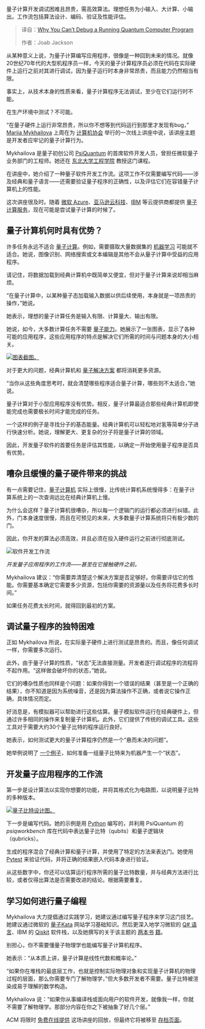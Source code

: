 <!--
title: 运行中的量子程序，为何无法调试？
cover: https://cdn.thenewstack.io/media/2025/09/4f43fd01-owl-illustration-agency-iu3jakrisay-unsplash.jpg
summary: 量子计算开发调试困难且昂贵，需高效算法。理想任务为小输入、大计算、小输出。工作流包括算法设计、编码、验证及性能评估。
-->

量子计算开发调试困难且昂贵，需高效算法。理想任务为小输入、大计算、小输出。工作流包括算法设计、编码、验证及性能评估。

> 译自：[Why You Can’t Debug a Running Quantum Computer Program](https://thenewstack.io/why-you-cant-debug-a-running-quantum-computer-program/)
> 
> 作者：Joab Jackson

从某种意义上说，为量子计算编写应用程序，很像是一种回到未来的情况。就像20世纪70年代的大型机程序员一样，今天的量子计算程序员必须在代码在实际硬件上运行之前对其进行调试，因为量子运行时本身非常昂贵，而且能力仍然相当有限。

事实上，从技术本身的性质来看，量子计算程序无法调试，至少在它们运行时不能。

在生产环境中测试？不可能。

“在量子硬件上运行非常昂贵，所以你不想等到代码运行到那里才发现有bug，” [Mariia Mykhailova](https://www.linkedin.com/in/mariiamykhailova/) 上周在为 [计算机协会](https://www.acm.org/about-acm) 举行的一次线上讲座中说，该讲座主题是开发者应牢记的量子计算行为。

Mykhailova 是量子初创公司 [PsiQuantum](https://www.psiquantum.com/software) 的首席软件开发人员，曾担任微软量子业务部门的工程师。她还在 [东北大学工程学院](https://coe.northeastern.edu/people/mykhailova-mariia/) 教授这门课程。

在讲座中，她介绍了一种量子软件开发工作流。这项工作不仅需要编写代码——涉及经典和量子语言——还需要验证量子程序的正确性，以及评估它们在容错量子计算机上的性能。

这次讲座很及时。随着 [微软 Azure](https://azure.microsoft.com/en-us/solutions/quantum-computing)、[亚马逊云科技](https://aws.amazon.com/braket/)、[IBM](https://quantum.cloud.ibm.com/) 等云提供商都提供 [量子计算服务](https://thenewstack.io/ibm-cracks-code-for-building-fault-tolerant-quantum-computer/)，现在可能是尝试量子计算的时候了。

## 量子计算机何时具有优势？

许多任务永远不适合 [量子计算](https://thenewstack.io/why-d-wave-thinks-quantum-is-the-next-step-for-blockchain/)。例如，需要摄取大量数据集的 [机器学习](https://thenewstack.io/machine-learnings-next-frontier-quantum-computing/) 可能就不适合。她说，图像识别、网络搜索或文本编辑是其他不会从量子计算中受益的应用程序。

请记住，将数据加载到经典计算机中既简单又便宜，但对于量子计算来说却相当麻烦。

“在量子计算中，以某种量子态加载输入数据以供后续使用，本身就是一项昂贵的操作，”她说。

她表示，理想的量子计算任务是输入有限、计算量大、输出有限。

她说，如今，大多数计算任务不需要 [量子能力](https://thenewstack.io/quantum-computing-use-cases-how-viable-is-it-really/)。她展示了一张图表，显示了各种可能的应用程序，这些应用程序的特点是解决它们所需的时间与问题本身的大小相关。

[![图表截图。 ](https://cdn.thenewstack.io/media/2025/09/14294dde-acm-quantum-mykhailova-00.png)](https://cdn.thenewstack.io/media/2025/09/14294dde-acm-quantum-mykhailova-00.png)

对于更大的问题，经典计算机和 [量子解决方案](https://thenewstack.io/microsoft-makes-quantum-computing-breakthrough-with-new-chip/) 都将消耗更多资源。

“当你从这些角度思考时，就会清楚哪些程序适合量子计算，哪些则不太适合，”她说。

量子计算对于小型应用程序没有优势。相反，量子计算最适合那些经典计算机即使能完成也需要极长时间才能完成的任务。

一个这样的例子是寻找分子的基态能量。经典计算机可以轻松地对氢等简单分子进行快速分析。她说，理解更大、更复杂的分子将是量子计算的领域。

因此，开发量子软件的首要任务是评估其性能，以确定一开始使用量子程序是否具有优势。

## 嘈杂且缓慢的量子硬件带来的挑战

有一点需要记住，[量子计算机](https://thenewstack.io/googles-quantum-computer-can-exponentially-suppress-errors/) 实际上很慢，比传统计算机系统慢得多：在量子计算系统上的一次查询远比在经典计算机上慢。

为什么会这样？量子计算机很嘈杂，所以每一个逻辑门的运行都必须进行纠错。此外，门本身速度很慢，而且在可预见的未来，大多数量子计算系统将只有极少数的门。

因此，你开发的算法必须高效，并且必须在投入硬件运行之前进行彻底测试。

![软件开发工作流](https://cdn.thenewstack.io/media/2025/09/e418b20b-acm-quantum-mykhailova-01.png)

*开发量子应用程序的工作流——甚至在它接触硬件之前。*

Mykhailova 建议：“你需要弄清楚这个解决方案是否足够好。你需要评估它的性能。你需要基本确定它需要多少资源，包括你需要的资源量以及任务将花费多长时间。”

如果任务花费太长时间，就得回到最初的方案。

## 调试量子程序的独特困难

正如 Mykhailova 所说，在实际量子硬件上进行测试是昂贵的。而且，像任何调试一样，你需要多次运行。

此外，由于量子计算的性质，“状态”无法直接测量。开发者逐行调试程序的流程将不起作用。“这样做会破坏你的状态，”她说。

它们的嘈杂性质也同样是个问题：如果你得到一个错误的结果（甚至是一个正确的结果），你不知道是因为系统噪音，还是因为算法操作不正确，或者说它操作正确，具体情况而定。

好消息是，有模拟器可以帮助进行这些估算。量子模拟软件运行在经典硬件上，但通过许多相同的操作来复制量子计算机。此外，它们提供了传统的调试工具。这些工具对于需要大约30个量子比特的程序运行良好。

她表示，如何测试更大的量子计算程序仍然是一个“悬而未决的问题”。

她举例说明了 [一个例子](https://www.psiquantum.com/news-import/psiquantum-launches-construct)，如何准备一组量子比特来为机器产生一个“状态”。

## 开发量子应用程序的工作流

第一步是设计算法以实现你想要的功能，并将其格式化为电路图，以说明量子比特的多种版本。

[![量子比特设计图。](https://cdn.thenewstack.io/media/2025/09/726e10fa-acm-quantum-mykhailova-03.png)](https://cdn.thenewstack.io/media/2025/09/726e10fa-acm-quantum-mykhailova-03.png)

下一步是编写代码。她的示例是用 [Python](https://thenewstack.io/what-is-python/) 编写的，并利用 PsiQuantum 的 *psiqworkbench* 库在代码中表达量子比特（qubits）和量子逻辑块（qubricks）。

生成的程序混合了经典计算和量子计算，并使用了特定的方法来表达门。她使用 [Pytest](https://docs.pytest.org/en/stable/) 来验证代码，并将正确的结果嵌入代码本身进行验证。

从这些数字中，你还可以估算运行程序所需的量子比特数量，并与经典方法进行比较，或者仅得出算法是否需要改进的结论。根据需要重复。

## 学习如何进行量子编程

Mykhailova 大力提倡通过实践学习，她建议通过编写量子程序来学习这门技艺。她建议通过微软的 [量子Kata](https://quantum.microsoft.com/en-us/tools/quantum-katas) 网站学习基础知识。然后更深入地学习微软的 [Q# 语言](https://learn.microsoft.com/en-us/azure/quantum/qsharp-overview)、IBM 的 [Qiskit](https://www.ibm.com/quantum/qiskit) 软件栈，以及她撰写的关于该主题的 [两本书](https://www.oreilly.com/library/view/q-pocket-guide/9781098108854/) [籍](https://www.manning.com/books/quantum-programming-in-depth)。

别担心，你不需要懂量子物理学也能编写量子计算机程序。

她表示：“从本质上讲，量子计算是线性代数和概率论。”

“如果你在堆栈的最底层工作，也就是控制实际物理对象和实现量子计算机的物理过程的层面，那么你需要专门了解物理学，”但大多数开发者不需要。量子比特被渲染成易于理解的数学构造。

Mykhailova 说：“如果你从事编译栈或面向用户的软件开发，就像我一样，你就不需要了解物理学。那部分内容在你之下被抽象了好几个层。”

ACM 将限时 [免费在线提供](https://events.zoom.us/ev/AqZToK3BMn0keNLwD_ZBBgJ4H7Oo-_7wU_KUBe1OhmVRoo7qzpLX~AuM0BSSw2kkvpz7I7HvUbkNNGsZDwOXtw8IGKL3t1h6StnkybixUsSuLvg) 这场讲座的回放，但最终它将被移至 [存档页面](https://learning.acm.org/techtalks-archive)。